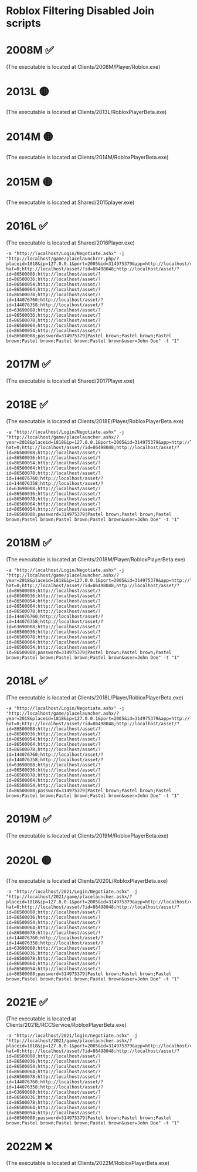 # Roblox Filtering Disabled Join scripts


# 2008M ✅
(The executable is located at Clients/2008M/Player/Roblox.exe)
# 2013L 🟡
(The executable is located at Clients/2013L/RobloxPlayerBeta.exe)
# 2014M 🟡
(The executable is located at Clients/2014M/RobloxPlayerBeta.exe)
# 2015M 🟡
(The executable is located at Shared/2015player.exe)

# 2016L ✅
(The executable is located at Shared/2016Player.exe)
```
-a "http://localhost/Login/Negotiate.ashx" -j "http://localhost/game/placelaunchrrr.php/?placeid=1818&ip=127.0.0.1&port=2005&id=314975379&app=http://localhost/charscript/Custom.php?hat=0;http://localhost/asset/?id=86498048;http://localhost/asset/?id=86500008;http://localhost/asset/?id=86500036;http://localhost/asset/?id=86500054;http://localhost/asset/?id=86500064;http://localhost/asset/?id=86500078;http://localhost/asset/?id=144076760;http://localhost/asset/?id=144076358;http://localhost/asset/?id=63690008;http://localhost/asset/?id=86500036;http://localhost/asset/?id=86500078;http://localhost/asset/?id=86500064;http://localhost/asset/?id=86500054;http://localhost/asset/?id=86500008;password=314975379|Pastel brown;Pastel brown;Pastel brown;Pastel brown;Pastel brown;Pastel brown&user=John Doe" -t "1"
```

# 2017M ✅
(The executable is located at Shared/2017Player.exe)




# 2018E ✅
(The executable is located at Clients/2018E/Player/RobloxPlayerBeta.exe)
```
-a "http://localhost/Login/Negotiate.ashx" -j "http://localhost/game/placelauncher.ashx/?year=2018&placeid=1818&ip=127.0.0.1&port=2005&id=314975379&app=http://localhost/charscript/Custom.php?hat=0;http://localhost/asset/?id=86498048;http://localhost/asset/?id=86500008;http://localhost/asset/?id=86500036;http://localhost/asset/?id=86500054;http://localhost/asset/?id=86500064;http://localhost/asset/?id=86500078;http://localhost/asset/?id=144076760;http://localhost/asset/?id=144076358;http://localhost/asset/?id=63690008;http://localhost/asset/?id=86500036;http://localhost/asset/?id=86500078;http://localhost/asset/?id=86500064;http://localhost/asset/?id=86500054;http://localhost/asset/?id=86500008;password=314975379|Pastel brown;Pastel brown;Pastel brown;Pastel brown;Pastel brown;Pastel brown&user=John Doe" -t "1"
```
# 2018M ✅
(The executable is located at Clients/2018M/Player/RobloxPlayerBeta.exe)
```
-a "http://localhost/Login/Negotiate.ashx" -j "http://localhost/game/placelauncher.ashx/?year=2018&placeid=1818&ip=127.0.0.1&port=2005&id=314975379&app=http://localhost/charscript/Custom.php?hat=0;http://localhost/asset/?id=86498048;http://localhost/asset/?id=86500008;http://localhost/asset/?id=86500036;http://localhost/asset/?id=86500054;http://localhost/asset/?id=86500064;http://localhost/asset/?id=86500078;http://localhost/asset/?id=144076760;http://localhost/asset/?id=144076358;http://localhost/asset/?id=63690008;http://localhost/asset/?id=86500036;http://localhost/asset/?id=86500078;http://localhost/asset/?id=86500064;http://localhost/asset/?id=86500054;http://localhost/asset/?id=86500008;password=314975379|Pastel brown;Pastel brown;Pastel brown;Pastel brown;Pastel brown;Pastel brown&user=John Doe" -t "1"
```
# 2018L ✅
(The executable is located at Clients/2018L/Player/RobloxPlayerBeta.exe)
```
-a "http://localhost/Login/Negotiate.ashx" -j "http://localhost/game/placelauncher.ashx/?year=2018&placeid=1818&ip=127.0.0.1&port=2005&id=314975379&app=http://localhost/charscript/Custom.php?hat=0;http://localhost/asset/?id=86498048;http://localhost/asset/?id=86500008;http://localhost/asset/?id=86500036;http://localhost/asset/?id=86500054;http://localhost/asset/?id=86500064;http://localhost/asset/?id=86500078;http://localhost/asset/?id=144076760;http://localhost/asset/?id=144076358;http://localhost/asset/?id=63690008;http://localhost/asset/?id=86500036;http://localhost/asset/?id=86500078;http://localhost/asset/?id=86500064;http://localhost/asset/?id=86500054;http://localhost/asset/?id=86500008;password=314975379|Pastel brown;Pastel brown;Pastel brown;Pastel brown;Pastel brown;Pastel brown&user=John Doe" -t "1"
```

# 2019M ✅
(The executable is located at Clients/2019M/RobloxPlayerBeta.exe)



# 2020L 🟡
(The executable is located at Clients/2020L/RobloxPlayerBeta.exe)
```
-a "http://localhost/2021/Login/Negotiate.ashx" -j "http://localhost/2021/game/placelauncher.ashx/?placeid=1818&ip=127.0.0.1&port=2005&id=314975379&app=http://localhost/charscript/Custom.php?hat=0;http://localhost/asset/?id=86498048;http://localhost/asset/?id=86500008;http://localhost/asset/?id=86500036;http://localhost/asset/?id=86500054;http://localhost/asset/?id=86500064;http://localhost/asset/?id=86500078;http://localhost/asset/?id=144076760;http://localhost/asset/?id=144076358;http://localhost/asset/?id=63690008;http://localhost/asset/?id=86500036;http://localhost/asset/?id=86500078;http://localhost/asset/?id=86500064;http://localhost/asset/?id=86500054;http://localhost/asset/?id=86500008;password=314975379|Pastel brown;Pastel brown;Pastel brown;Pastel brown;Pastel brown;Pastel brown&user=John Doe" -t "1"
```

# 2021E ✅
(The executable is located at Clients/2021E/RCCService/RobloxPlayerBeta.exe)
```
-a "http://localhost/2021/login/negotiate.ashx" -j "http://localhost/2021/game/placelauncher.ashx/?placeid=1818&ip=127.0.0.1&port=2005&id=314975379&app=http://localhost/charscript/Custom.php?hat=0;http://localhost/asset/?id=86498048;http://localhost/asset/?id=86500008;http://localhost/asset/?id=86500036;http://localhost/asset/?id=86500054;http://localhost/asset/?id=86500064;http://localhost/asset/?id=86500078;http://localhost/asset/?id=144076760;http://localhost/asset/?id=144076358;http://localhost/asset/?id=63690008;http://localhost/asset/?id=86500036;http://localhost/asset/?id=86500078;http://localhost/asset/?id=86500064;http://localhost/asset/?id=86500054;http://localhost/asset/?id=86500008;password=314975379|Pastel brown;Pastel brown;Pastel brown;Pastel brown;Pastel brown;Pastel brown&user=John Doe" -t "1"
```
# 2022M ❌
(The executable is located at Clients/2022M/RobloxPlayerBeta.exe)

